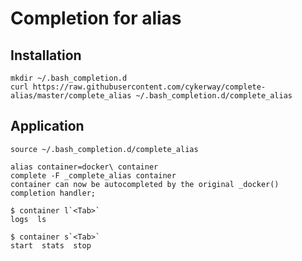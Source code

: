 # Completion for alias

## Installation

    mkdir ~/.bash_completion.d
    curl https://raw.githubusercontent.com/cykerway/complete-alias/master/complete_alias ~/.bash_completion.d/complete_alias

## Application

    source ~/.bash_completion.d/complete_alias

    alias container=docker\ container
    complete -F _complete_alias container
    container can now be autocompleted by the original _docker() completion handler;

    $ container l`<Tab>`
    logs  ls

    $ container s`<Tab>`
    start  stats  stop
